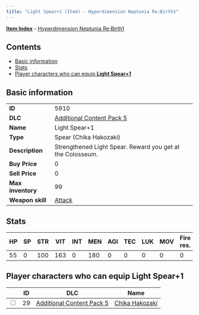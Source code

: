 ```yaml
---
title: "Light Spear+1 (Item) - Hyperdimension Neptunia Re;Birth1"
---
```


[**Item Index**](/neptunia/rb1/item/index.html) - [Hyperdimension Neptunia Re;Birth1](/neptunia/rb1)

## Contents

- [Basic information](#basic-information)
- [Stats](#stats)
- [Player characters who can equip **Light Spear+1**](#player-characters-who-can-equip-light-spear-1)

## Basic information

|   |   |
| -- | -- |
| **ID** | 5910 |
| **DLC** | [Additional Content Pack 5](/neptunia/rb1/dlc/14-pack5.html) |
| **Name** | Light Spear+1 |
| **Type** | Spear (Chika Hakozaki) |
| **Description** | Strengthened Light Spear. Reward you get at the Colosseum. |
| **Buy Price** | 0 |
| **Sell Price** | 0 |
| **Max inventory** | 99 |
| **Weapon skill** | [Attack](/neptunia/rb1/skill/14-3601-attack.html) |


## Stats

| HP | SP | STR | VIT | INT | MEN | AGI | TEC | LUK | MOV | Fire res. | Ice res. | Wind res. | Lightning res. |
| -- | -- | --- | --- | --- | --- | --- | --- | --- | --- | --------- | -------- | --------- | -------------- |
| 55 | 0 | 100 | 163 | 0 | 180 | 0 | 0 | 0 | 0 | 0 | 0 | 0 | 0 |


## Player characters who can equip **Light Spear+1**

|    | ID | DLC | Name |
| -- | -- | --- | ---- |
| <input type="checkbox" id="rb1-player-14-29" class="trackbox" /> | 29 | [Additional Content Pack 5](/neptunia/rb1/dlc/14-pack5.html) | [Chika Hakozaki](/neptunia/rb1/player/14-29-chika-hakozaki.html) |
